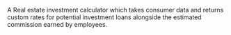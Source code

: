 A Real estate investment calculator which takes consumer data and returns custom rates for potential investment loans alongside the estimated commission earned by employees.
